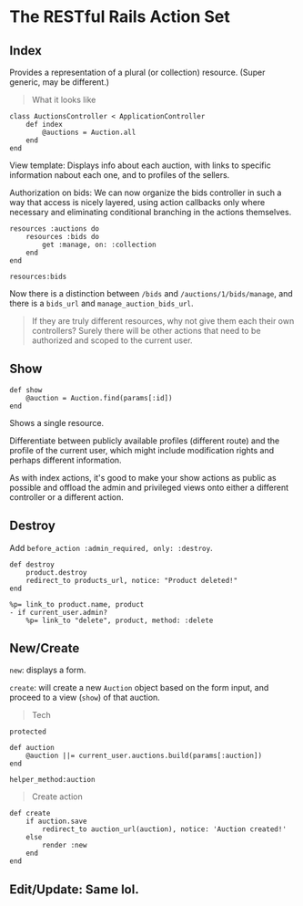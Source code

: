 # The RESTful Rails Action Set

## Index

Provides a representation of a plural (or collection) resource. (Super generic, may be different.)

> What it looks like

    class AuctionsController < ApplicationController
        def index
            @auctions = Auction.all
        end
    end

View template: Displays info about each auction, with links to specific information nabout each one, and to profiles of the sellers.

Authorization on bids: We can now organize the bids controller in such a way that access is nicely layered, using action callbacks only where necessary and eliminating conditional branching in the actions themselves.

    resources :auctions do
        resources :bids do
            get :manage, on: :collection
        end
    end

    resources:bids

Now there is a distinction between `/bids` and  `/auctions/1/bids/manage`, and there is a `bids_url` and `manage_auction_bids_url`.

> If they are truly different resources, why not give them each their own controllers? Surely there will be other actions that need to be authorized and scoped to the current user.

## Show

    def show
        @auction = Auction.find(params[:id])
    end

Shows a single resource.

Differentiate between publicly available profiles (different route) and the profile of the current user, which might include modification rights and perhaps different information.

As with index actions, it's good to make your show actions as public as possible and offload the admin and privileged views onto either a different controller or a different action.

## Destroy

Add `before_action :admin_required, only: :destroy`.

    def destroy
        product.destroy
        redirect_to products_url, notice: "Product deleted!"
    end

    %p= link_to product.name, product
    - if current_user.admin?
        %p= link_to "delete", product, method: :delete

## New/Create

`new`: displays a form.

`create`: will create a new `Auction` object based on the form input, and proceed to a view (`show`) of that auction.

> Tech

    protected

    def auction
        @auction ||= current_user.auctions.build(params[:auction])
    end

    helper_method:auction

> Create action

    def create
        if auction.save
            redirect_to auction_url(auction), notice: 'Auction created!'
        else
            render :new
        end
    end

## Edit/Update: Same lol.
